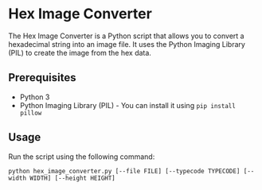 # Hex Image Converter

The Hex Image Converter is a Python script that allows you to convert a hexadecimal string into an image file. It uses the Python Imaging Library (PIL) to create the image from the hex data.

## Prerequisites

- Python 3
- Python Imaging Library (PIL) - You can install it using `pip install pillow`

## Usage

Run the script using the following command:

   ```shell
   python hex_image_converter.py [--file FILE] [--typecode TYPECODE] [--width WIDTH] [--height HEIGHT]
